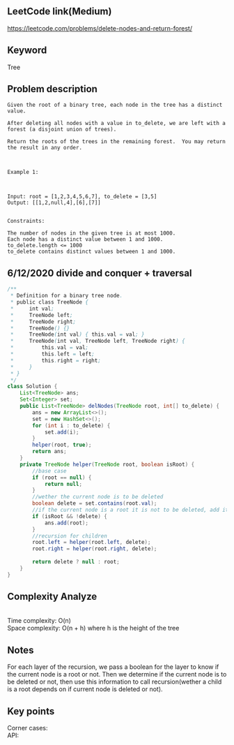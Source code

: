 ## LeetCode link(Medium)
https://leetcode.com/problems/delete-nodes-and-return-forest/

## Keyword
Tree

## Problem description
```
Given the root of a binary tree, each node in the tree has a distinct value.

After deleting all nodes with a value in to_delete, we are left with a forest (a disjoint union of trees).

Return the roots of the trees in the remaining forest.  You may return the result in any order.

 

Example 1:



Input: root = [1,2,3,4,5,6,7], to_delete = [3,5]
Output: [[1,2,null,4],[6],[7]]
 

Constraints:

The number of nodes in the given tree is at most 1000.
Each node has a distinct value between 1 and 1000.
to_delete.length <= 1000
to_delete contains distinct values between 1 and 1000.
```
## 6/12/2020 divide and conquer + traversal

```java
/**
 * Definition for a binary tree node.
 * public class TreeNode {
 *     int val;
 *     TreeNode left;
 *     TreeNode right;
 *     TreeNode() {}
 *     TreeNode(int val) { this.val = val; }
 *     TreeNode(int val, TreeNode left, TreeNode right) {
 *         this.val = val;
 *         this.left = left;
 *         this.right = right;
 *     }
 * }
 */
class Solution {
    List<TreeNode> ans;
    Set<Integer> set;
    public List<TreeNode> delNodes(TreeNode root, int[] to_delete) {
        ans = new ArrayList<>();
        set = new HashSet<>();
        for (int i : to_delete) {
            set.add(i);
        }
        helper(root, true);
        return ans;
    }
    private TreeNode helper(TreeNode root, boolean isRoot) {
        //base case
        if (root == null) {
            return null;
        }
        //wether the current node is to be deleted
        boolean delete = set.contains(root.val);
        //if the current node is a root it is not to be deleted, add it to the list
        if (isRoot && !delete) {
            ans.add(root);
        }
        //recursion for children
        root.left = helper(root.left, delete);
        root.right = helper(root.right, delete);
        
        return delete ? null : root;
    }
}
```

## Complexity Analyze
\
Time complexity: O(n) \
Space complexity: O(n + h) where h is the height of the tree

## Notes
For each layer of the recursion, we pass a boolean for the layer to know if the current node is a root or not. Then we determine if the current node is to be deleted or not, then use this information to call recursion(wether a child is a root depends on if current node is deleted or not). 

## Key points
Corner cases:\
API: